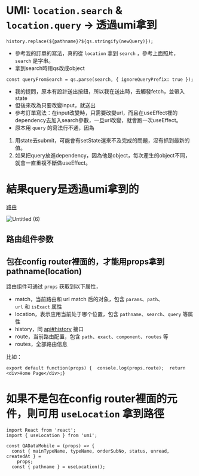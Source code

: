 # UMI: `location.search` & `location.query` -> 透過umi拿到

`history.replace(${pathname}?${qs.stringify(newQuery)});`

- 參考我的訂單的寫法，真的從 `location` 拿到 `search` ，參考上面照片， `search` 是字串。
- 拿到search時用qs改成object

`const queryFromSearch = qs.parse(search, { ignoreQueryPrefix: true });`

- 我的提問，原本有設計送出按鈕，所以我在送出時，去觸發fetch，並帶入state
- 但後來改為只要改變input，就送出
- 參考訂單寫法：在input改變時，只需要改變url，而且在useEffect裡的dependency去加入search參數，一旦url改變，就會跑一次useEffect。
- 原本用 `query` 的寫法行不通，因為
1. 用state去submit，可能會有setState還來不及完成的問題，沒有抓到最新的值。
2. 如果把query放進dependency，因為他是object，每次產生的object不同，就會一直重複不斷做useEffect。

# 結果query是透過umi拿到的

[路由](https://umijs.org/zh-CN/docs/routing)

![Untitled (6)](https://user-images.githubusercontent.com/51497994/155887441-6e5df886-beea-48a4-bf3f-6ee66e3e89c5.png)

## **路由组件参数**
## 包在config router裡面的，才能用props拿到pathname(location)

路由组件可通过 `props` 获取到以下属性，

- match，当前路由和 url match 后的对象，包含 `params`、`path`、`url` 和 `isExact` 属性
- location，表示应用当前处于哪个位置，包含 `pathname`、`search`、`query` 等属性
- history，同 [api#history](https://umijs.org/zh-CN/api#history) 接口
- route，当前路由配置，包含 `path`、`exact`、`component`、`routes` 等
- routes，全部路由信息

比如：

`export default function(props) {  console.log(props.route);  return <div>Home Page</div>;}`


# 如果不是包在config router裡面的元件，則可用 `useLocation` 拿到路徑


```
import React from 'react';
import { useLocation } from 'umi';

const QADataMobile = (props) => {
  const { mainTypeName, typeName, orderSubNo, status, unread, createdAt } =
    props;
  const { pathname } = useLocation();
```

